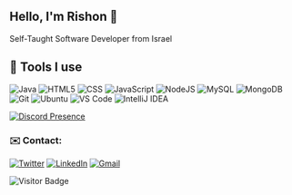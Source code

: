 <link rel="stylesheet" href="https://cdn.jsdelivr.net/gh/devicons/devicon@v2.10.1/devicon.min.css">

## Hello, I'm Rishon 👋

Self-Taught Software Developer
from Israel

## 🔧 Tools I use 
![Java](https://img.shields.io/badge/-Java-black?style=flat-square&logo=java)
![HTML5](https://img.shields.io/badge/-HTML5-black?style=flat-square&logo=html5)
![CSS](https://img.shields.io/badge/-CSS-black?style=flat-square&logo=css3)
![JavaScript](https://img.shields.io/badge/-JavaScript-black?style=flat-square&logo=javascript)
![NodeJS](https://img.shields.io/badge/-NodeJS-black?style=flat-square&logo=Node.js)
![MySQL](https://img.shields.io/badge/-MySQL-black?style=flat-square&logo=mysql)
![MongoDB](https://img.shields.io/badge/-MongoDB-black?style=flat-square&logo=mongodb)
![Git](https://img.shields.io/badge/-Git-black?style=flat-square&logo=git)
![Ubuntu](https://img.shields.io/badge/-Ubuntu-black?style=flat-square&logo=ubuntu)
![VS Code](https://img.shields.io/badge/-VS%20Code-black?style=flat-square&logo=visualstudiocode)
![IntelliJ IDEA](https://img.shields.io/badge/-IntelliJ%20IDEA-black?style=flat-square&logo=intellijidea)


[![Discord Presence](https://lanyard-profile-readme.vercel.app/api/185711883460935680)](https://discord.com/users/185711883460935680)

### ✉️ Contact:
[![Twitter](https://img.shields.io/badge/twitter-%230077B5.svg?style=for-the-badge&logo=twitter&logoColor=white)](https://twitter.com/itsrishon)
[![LinkedIn](https://img.shields.io/badge/linkedin-%230077B5.svg?style=for-the-badge&logo=linkedin&logoColor=white)](https://www.linkedin.com/in/rishonj/)
[![Gmail](https://img.shields.io/badge/Gmail-D14836?style=for-the-badge&logo=gmail&logoColor=white)](mailto:mail@rishon.codes)

![Visitor Badge](https://visitor-badge.laobi.icu/badge?page_id=rishon.rishon)
